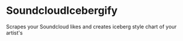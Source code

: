 # SoundcloudIcebergify
Scrapes your Soundcloud likes and creates iceberg style chart of your artist's
